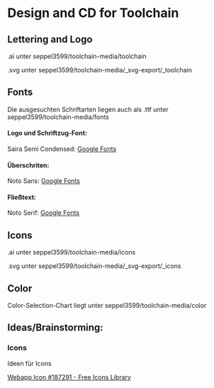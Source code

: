 # Design and CD for Toolchain

## Lettering and Logo

.ai unter seppel3599/toolchain-media/toolchain

.svg unter seppel3599/toolchain-media/_svg-export/_toolchain

## Fonts

Die ausgesuchten Schriftarten liegen auch als .ttf unter seppel3599/toolchain-media/fonts

#### Logo und Schriftzug-Font:

Saira Semi Condensed: [Google Fonts](https://fonts.google.com/specimen/Saira+Semi+Condensed)

#### Überschriten:

Noto Sans: [Google Fonts](https://fonts.google.com/specimen/Noto+Sans)

#### Fließtext:

Noto Serif: [Google Fonts](https://fonts.google.com/specimen/Noto+Serif)

## Icons

.ai unter seppel3599/toolchain-media/icons

.svg unter seppel3599/toolchain-media/_svg-export/_icons

## Color

Color-Selection-Chart liegt unter seppel3599/toolchain-media/color

## Ideas/Brainstorming:
### Icons

Ideen für Icons

[Webapp Icon #187291 - Free Icons Library](https://icon-library.net/icon/webapp-icon-22.html)
